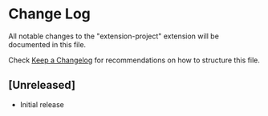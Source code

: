 # Change Log

All notable changes to the "extension-project" extension will be documented in this file.

Check [Keep a Changelog](http://keepachangelog.com/) for recommendations on how to structure this file.

## [Unreleased]

- Initial release